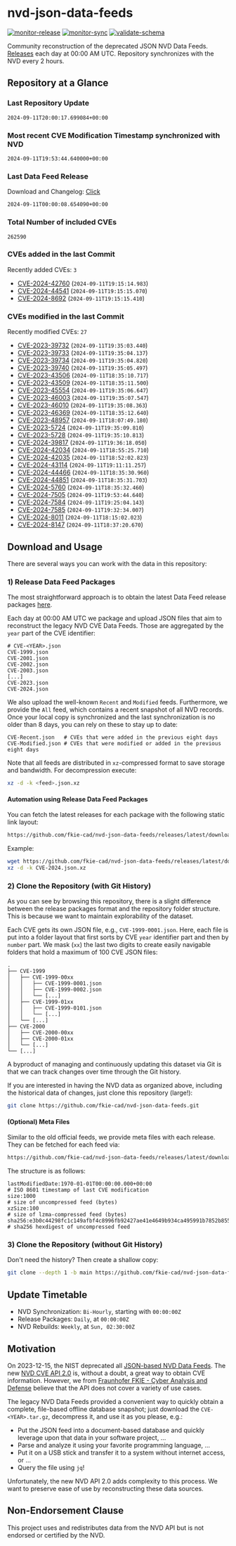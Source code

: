 # nvd-json-data-feeds

[![monitor-release](https://github.com/fkie-cad/nvd-json-data-feeds/actions/workflows/monitor_release.yml/badge.svg)](https://github.com/fkie-cad/nvd-json-data-feeds/actions/workflows/monitor_release.yml)
[![monitor-sync](https://github.com/fkie-cad/nvd-json-data-feeds/actions/workflows/monitor_sync.yml/badge.svg)](https://github.com/fkie-cad/nvd-json-data-feeds/actions/workflows/monitor_sync.yml)
[![validate-schema](https://github.com/fkie-cad/nvd-json-data-feeds/actions/workflows/validate_schema.yml/badge.svg)](https://github.com/fkie-cad/nvd-json-data-feeds/actions/workflows/validate_schema.yml)

Community reconstruction of the deprecated JSON NVD Data Feeds.
[Releases](https://github.com/fkie-cad/nvd-json-data-feeds/releases/latest) each day at 00:00 AM UTC.
Repository synchronizes with the NVD every 2 hours.

## Repository at a Glance

### Last Repository Update

```plain
2024-09-11T20:00:17.699084+00:00
```

### Most recent CVE Modification Timestamp synchronized with NVD

```plain
2024-09-11T19:53:44.640000+00:00
```

### Last Data Feed Release

Download and Changelog: [Click](https://github.com/fkie-cad/nvd-json-data-feeds/releases/latest)

```plain
2024-09-11T00:00:08.654090+00:00
```

### Total Number of included CVEs

```plain
262590
```

### CVEs added in the last Commit

Recently added CVEs: `3`

- [CVE-2024-42760](CVE-2024/CVE-2024-427xx/CVE-2024-42760.json) (`2024-09-11T19:15:14.983`)
- [CVE-2024-44541](CVE-2024/CVE-2024-445xx/CVE-2024-44541.json) (`2024-09-11T19:15:15.070`)
- [CVE-2024-8692](CVE-2024/CVE-2024-86xx/CVE-2024-8692.json) (`2024-09-11T19:15:15.410`)


### CVEs modified in the last Commit

Recently modified CVEs: `27`

- [CVE-2023-39732](CVE-2023/CVE-2023-397xx/CVE-2023-39732.json) (`2024-09-11T19:35:03.440`)
- [CVE-2023-39733](CVE-2023/CVE-2023-397xx/CVE-2023-39733.json) (`2024-09-11T19:35:04.137`)
- [CVE-2023-39734](CVE-2023/CVE-2023-397xx/CVE-2023-39734.json) (`2024-09-11T19:35:04.820`)
- [CVE-2023-39740](CVE-2023/CVE-2023-397xx/CVE-2023-39740.json) (`2024-09-11T19:35:05.497`)
- [CVE-2023-43506](CVE-2023/CVE-2023-435xx/CVE-2023-43506.json) (`2024-09-11T18:35:10.717`)
- [CVE-2023-43509](CVE-2023/CVE-2023-435xx/CVE-2023-43509.json) (`2024-09-11T18:35:11.500`)
- [CVE-2023-45554](CVE-2023/CVE-2023-455xx/CVE-2023-45554.json) (`2024-09-11T19:35:06.647`)
- [CVE-2023-46003](CVE-2023/CVE-2023-460xx/CVE-2023-46003.json) (`2024-09-11T19:35:07.547`)
- [CVE-2023-46010](CVE-2023/CVE-2023-460xx/CVE-2023-46010.json) (`2024-09-11T19:35:08.363`)
- [CVE-2023-46369](CVE-2023/CVE-2023-463xx/CVE-2023-46369.json) (`2024-09-11T18:35:12.640`)
- [CVE-2023-48957](CVE-2023/CVE-2023-489xx/CVE-2023-48957.json) (`2024-09-11T18:07:49.180`)
- [CVE-2023-5724](CVE-2023/CVE-2023-57xx/CVE-2023-5724.json) (`2024-09-11T19:35:09.810`)
- [CVE-2023-5728](CVE-2023/CVE-2023-57xx/CVE-2023-5728.json) (`2024-09-11T19:35:10.813`)
- [CVE-2024-39817](CVE-2024/CVE-2024-398xx/CVE-2024-39817.json) (`2024-09-11T19:36:18.050`)
- [CVE-2024-42034](CVE-2024/CVE-2024-420xx/CVE-2024-42034.json) (`2024-09-11T18:55:25.710`)
- [CVE-2024-42035](CVE-2024/CVE-2024-420xx/CVE-2024-42035.json) (`2024-09-11T18:52:02.823`)
- [CVE-2024-43114](CVE-2024/CVE-2024-431xx/CVE-2024-43114.json) (`2024-09-11T19:11:11.257`)
- [CVE-2024-44466](CVE-2024/CVE-2024-444xx/CVE-2024-44466.json) (`2024-09-11T18:35:30.960`)
- [CVE-2024-44851](CVE-2024/CVE-2024-448xx/CVE-2024-44851.json) (`2024-09-11T18:35:31.703`)
- [CVE-2024-5760](CVE-2024/CVE-2024-57xx/CVE-2024-5760.json) (`2024-09-11T18:35:32.460`)
- [CVE-2024-7505](CVE-2024/CVE-2024-75xx/CVE-2024-7505.json) (`2024-09-11T19:53:44.640`)
- [CVE-2024-7584](CVE-2024/CVE-2024-75xx/CVE-2024-7584.json) (`2024-09-11T19:25:04.143`)
- [CVE-2024-7585](CVE-2024/CVE-2024-75xx/CVE-2024-7585.json) (`2024-09-11T19:32:34.007`)
- [CVE-2024-8011](CVE-2024/CVE-2024-80xx/CVE-2024-8011.json) (`2024-09-11T18:15:02.023`)
- [CVE-2024-8147](CVE-2024/CVE-2024-81xx/CVE-2024-8147.json) (`2024-09-11T18:37:20.670`)


## Download and Usage

There are several ways you can work with the data in this repository:

### 1) Release Data Feed Packages

The most straightforward approach is to obtain the latest Data Feed release packages [here](https://github.com/fkie-cad/nvd-json-data-feeds/releases/latest).

Each day at 00:00 AM UTC we package and upload JSON files that aim to reconstruct the legacy NVD CVE Data Feeds.
Those are aggregated by the `year` part of the CVE identifier:

```
# CVE-<YEAR>.json
CVE-1999.json
CVE-2001.json
CVE-2002.json
CVE-2003.json
[...]
CVE-2023.json
CVE-2024.json
```

We also upload the well-known `Recent` and `Modified` feeds.
Furthermore, we provide the `All` feed, which contains a recent snapshot of all NVD records.
Once your local copy is synchronized and the last synchronization is no older than 8 days, you can rely on these to stay up to date:

```plain
CVE-Recent.json   # CVEs that were added in the previous eight days
CVE-Modified.json # CVEs that were modified or added in the previous eight days
```

Note that all feeds are distributed in `xz`-compressed format to save storage and bandwidth.
For decompression execute:

```sh
xz -d -k <feed>.json.xz
```

#### Automation using Release Data Feed Packages

You can fetch the latest releases for each package with the following static link layout:

```sh
https://github.com/fkie-cad/nvd-json-data-feeds/releases/latest/download/CVE-<YEAR>.json.xz
```

Example:

```sh
wget https://github.com/fkie-cad/nvd-json-data-feeds/releases/latest/download/CVE-2024.json.xz
xz -d -k CVE-2024.json.xz
```

### 2) Clone the Repository (with Git History)

As you can see by browsing this repository, there is a slight difference between the release packages format and the repository folder structure.
This is because we want to maintain explorability of the dataset.

Each CVE gets its own JSON file, e.g., `CVE-1999-0001.json`.
Here, each file is put into a folder layout that first sorts by CVE `year` identifier part and then by `number` part.
We mask (`xx`) the last two digits to create easily navigable folders that hold a maximum of 100 CVE JSON files:

```plain
.
├── CVE-1999
│   ├── CVE-1999-00xx
│   │   ├── CVE-1999-0001.json
│   │   ├── CVE-1999-0002.json
│   │   └── [...]
│   ├── CVE-1999-01xx
│   │   ├── CVE-1999-0101.json
│   │   └── [...]
│   └── [...]
├── CVE-2000
│   ├── CVE-2000-00xx
│   ├── CVE-2000-01xx
│   └── [...]
└── [...]
```

A byproduct of managing and continuously updating this dataset via Git is that we can track changes over time through the Git history.

If you are interested in having the NVD data as organized above, including the historical data of changes, just clone this repository (large!):

```sh
git clone https://github.com/fkie-cad/nvd-json-data-feeds.git
```

#### (Optional) Meta Files

Similar to the old official feeds, we provide meta files with each release. They can be fetched for each feed via:

```sh
https://github.com/fkie-cad/nvd-json-data-feeds/releases/latest/download/CVE-<YEAR>.meta
```

The structure is as follows:

```plain
lastModifiedDate:1970-01-01T00:00:00.000+00:00                          # ISO 8601 timestamp of last CVE modification
size:1000                                                               # size of uncompressed feed (bytes)
xzSize:100                                                              # size of lzma-compressed feed (bytes)
sha256:e3b0c44298fc1c149afbf4c8996fb92427ae41e4649b934ca495991b7852b855 # sha256 hexdigest of uncompressed feed
```

### 3) Clone the Repository (without Git History)

Don't need the history? Then create a shallow copy:

```sh
git clone --depth 1 -b main https://github.com/fkie-cad/nvd-json-data-feeds.git
```


## Update Timetable

* NVD Synchronization: `Bi-Hourly`, starting with `00:00:00Z`
* Release Packages: `Daily`, at `00:00:00Z`
* NVD Rebuilds: `Weekly`, at `Sun, 02:30:00Z`


## Motivation

On 2023-12-15, the NIST deprecated all [JSON-based NVD Data Feeds](https://nvd.nist.gov/vuln/data-feeds#divRetirementBanner-1).
The new [NVD CVE API 2.0](https://nvd.nist.gov/developers/vulnerabilities) is, without a doubt, a great way to obtain CVE information.
However, we from [Fraunhofer FKIE - Cyber Analysis and Defense](https://www.fkie.fraunhofer.de/en/departments/cad.html) believe that the API does not cover a variety of use cases.

The legacy NVD Data Feeds provided a convenient way to quickly obtain a complete, file-based offline database snapshot; just download the `CVE-<YEAR>.tar.gz`, decompress it, and use it as you please, e.g.:

- Put the JSON feed into a document-based database and quickly leverage upon that data in your software project, ...
- Parse and analyze it using your favorite programming language, ...
- Put it on a USB stick and transfer it to a system without internet access, or ...
- Query the file using `jq`!

Unfortunately, the new NVD API 2.0 adds complexity to this process.
We want to preserve ease of use by reconstructing these data sources.

## Non-Endorsement Clause

This project uses and redistributes data from the NVD API but is not endorsed or certified by the NVD.